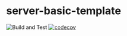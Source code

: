 # server-basic-template


![Build and Test](https://github.com/byjay/server-basic-template/workflows/Build%20and%20Test/badge.svg)
[![codecov](https://codecov.io/gh/byjay/server-basic-template/branch/master/graph/badge.svg)](https://codecov.io/gh/byjay/server-basic-template)